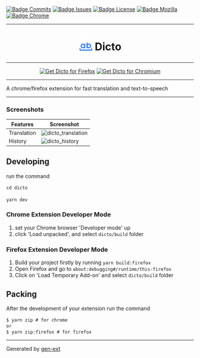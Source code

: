 [![Badge Commits]][Commit Rate]
[![Badge Issues]][Issues]
[![Badge License]][License]
[![Badge Mozilla]][Mozilla]
[![Badge Chrome]][Chrome]

---

<h1 align="center">
<sub>
<img src="public/img/logo-48.png" height="38" width="38">
</sub>
Dicto
</h1>

---

<p align="center">
<a href="https://addons.mozilla.org/en-GB/firefox/addon/dicto/"><img src="https://github.com/user-attachments/assets/367d2135-5be8-41ec-8ce1-889694536f1a" alt="Get Dicto for Firefox"></a>
<a href="https://chromewebstore.google.com/detail/dicto/ambnmdgaiocfelchoinkehiimnhfdoog"><img src="https://github.com/user-attachments/assets/b22aca2c-9bd2-4774-b650-8d02a31c4935" alt="Get Dicto for Chromium"></a>
</p>

---

A chrome/firefox extension for fast translation and text-to-speech

---

### Screenshots

| Features    | Screenshot                                                                                                                                      |
| ----------- | ----------------------------------------------------------------------------------------------------------------------------------------------- |
| Translation | <img width="1280" height="800" alt="dicto_translation" src="https://github.com/user-attachments/assets/3ac39ddf-368e-4f6f-b453-47ea08dfb9ef" /> |
| History     | <img width="1280" height="800" alt="dicto_history" src="https://github.com/user-attachments/assets/c2cd53fa-9c94-4197-bb9c-50727e8632ca" />     |

## Developing

run the command

```shell
cd dicto

yarn dev
```

### Chrome Extension Developer Mode

1. set your Chrome browser 'Developer mode' up
2. click 'Load unpacked', and select `dicto/build` folder

### Firefox Extension Developer Mode

1. Build your project firstly by running `yarn build:firefox`
2. Open Firefox and go to `about:debugging#/runtime/this-firefox`
3. Click on 'Load Temporary Add-on' and select `dicto/build` folder

## Packing

After the development of your extension run the command

```shell
$ yarn zip # for chrome
or
$ yarn zip:firefox # for firefox
```

---

Generated by [gen-ext](https://github.com/paulcoding810/gen-ext)

<!----------------------------------[ Badges ]--------------------------------->

[Mozilla]: https://addons.mozilla.org/addon/dicto
[Chrome]: https://chromewebstore.google.com/detail/dicto/ambnmdgaiocfelchoinkehiimnhfdoog
[License]: https://raw.githubusercontent.com/paulcoding810/dicto/refs/heads/main/LICENSE
[Commit Rate]: https://github.com/paulcoding810/dicto/commits/main
[Issues]: https://github.com/paulcoding810/dicto/issues
[Badge Commits]: https://img.shields.io/github/commit-activity/m/paulcoding810/dicto?label=Commits
[Badge Mozilla]: https://img.shields.io/amo/v/dicto
[Badge Chrome]: https://img.shields.io/chrome-web-store/v/ambnmdgaiocfelchoinkehiimnhfdoog
[Badge License]: https://img.shields.io/badge/License-MIT-yellow.svg
[Badge Issues]: https://img.shields.io/github/issues/paulcoding810/dicto/issues
